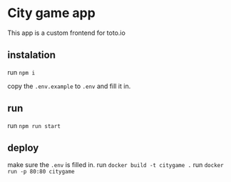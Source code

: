 # City game app
This app is a custom frontend for toto.io

## instalation
run `npm i`

copy the `.env.example` to `.env` and fill it in.

## run

run `npm run start`


## deploy
make sure the `.env` is filled in.
run  `docker build -t citygame .`
run `docker run -p 80:80 citygame`
